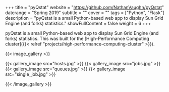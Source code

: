 +++
title = "pyQstat"
website = "https://github.com/NathanVaughn/pyQstat"
daterange = "Spring 2019"
subtitle = ""
cover = ""
tags = ["Python", "Flask"]
description = "pyQstat is a small Python-based web app to display Sun Grid Engine (and forks) statistics."
showFullContent = false
weight = 6
+++

pyQstat is a small Python-based web app to display Sun Grid Engine (and forks)
statistics. This was built for the
[High-Performance Computing cluster]({{< relref "projects/high-performance-computing-cluster" >}}).

{{< image_gallery >}}

{{< gallery_image src="hosts.jpg" >}}
{{< gallery_image src="jobs.jpg" >}}
{{< gallery_image src="queues.jpg" >}}
{{< gallery_image src="single_job.jpg" >}}

{{< /image_gallery >}}
